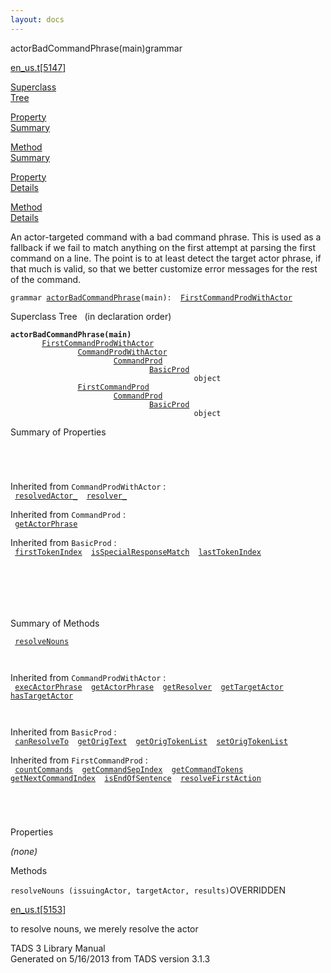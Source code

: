 ```yaml
---
layout: docs
---
```

<span class="title">actorBadCommandPhrase(main)</span><span class="type">grammar</span>

[en_us.t](../file/en_us.t.html)\[[5147](../source/en_us.t.html#5147)\]

[Superclass  
Tree](#_SuperClassTree_)

[Property  
Summary](#_PropSummary_)

[Method  
Summary](#_MethodSummary_)

[Property  
Details](#_Properties_)

[Method  
Details](#_Methods_)

<div class="fdesc">

An actor-targeted command with a bad command phrase. This is used as a
fallback if we fail to match anything on the first attempt at parsing
the first command on a line. The point is to at least detect the target
actor phrase, if that much is valid, so that we better customize error
messages for the rest of the command.

`grammar `<span class="gramalt">[`actorBadCommandPhrase`](../object/actorBadCommandPhrase.html)`(main)`</span>` :   `[`FirstCommandProdWithActor`](../object/FirstCommandProdWithActor.html)

</div>

<span id="_SuperClassTree_"></span>

<div class="mjhd">

<span class="hdln">Superclass Tree</span>   (in declaration order)

</div>

**`actorBadCommandPhrase(main)`**  
`         `[`FirstCommandProdWithActor`](../object/FirstCommandProdWithActor.html)  
`                 `[`CommandProdWithActor`](../object/CommandProdWithActor.html)  
`                         `[`CommandProd`](../object/CommandProd.html)  
`                                 `[`BasicProd`](../object/BasicProd.html)  
`                                         object`  
`                 `[`FirstCommandProd`](../object/FirstCommandProd.html)  
`                         `[`CommandProd`](../object/CommandProd.html)  
`                                 `[`BasicProd`](../object/BasicProd.html)  
`                                         object`  
<span id="_PropSummary_"></span>

<div class="mjhd">

<span class="hdln">Summary of Properties</span>  

</div>

` `

` `

Inherited from `CommandProdWithActor` :  
` `[`resolvedActor_`](../object/CommandProdWithActor.html#resolvedActor_)`  `[`resolver_`](../object/CommandProdWithActor.html#resolver_)`  `

Inherited from `CommandProd` :  
` `[`getActorPhrase`](../object/CommandProd.html#getActorPhrase)`  `

Inherited from `BasicProd` :  
` `[`firstTokenIndex`](../object/BasicProd.html#firstTokenIndex)`  `[`isSpecialResponseMatch`](../object/BasicProd.html#isSpecialResponseMatch)`  `[`lastTokenIndex`](../object/BasicProd.html#lastTokenIndex)`  `

` `

` `

` `

<span id="_MethodSummary_"></span>

<div class="mjhd">

<span class="hdln">Summary of Methods</span>  

</div>

` `[`resolveNouns`](#resolveNouns)`  `

` `

Inherited from `CommandProdWithActor` :  
` `[`execActorPhrase`](../object/CommandProdWithActor.html#execActorPhrase)`  `[`getActorPhrase`](../object/CommandProdWithActor.html#getActorPhrase)`  `[`getResolver`](../object/CommandProdWithActor.html#getResolver)`  `[`getTargetActor`](../object/CommandProdWithActor.html#getTargetActor)`  `[`hasTargetActor`](../object/CommandProdWithActor.html#hasTargetActor)`  `

` `

Inherited from `BasicProd` :  
` `[`canResolveTo`](../object/BasicProd.html#canResolveTo)`  `[`getOrigText`](../object/BasicProd.html#getOrigText)`  `[`getOrigTokenList`](../object/BasicProd.html#getOrigTokenList)`  `[`setOrigTokenList`](../object/BasicProd.html#setOrigTokenList)`  `

Inherited from `FirstCommandProd` :  
` `[`countCommands`](../object/FirstCommandProd.html#countCommands)`  `[`getCommandSepIndex`](../object/FirstCommandProd.html#getCommandSepIndex)`  `[`getCommandTokens`](../object/FirstCommandProd.html#getCommandTokens)`  `[`getNextCommandIndex`](../object/FirstCommandProd.html#getNextCommandIndex)`  `[`isEndOfSentence`](../object/FirstCommandProd.html#isEndOfSentence)`  `[`resolveFirstAction`](../object/FirstCommandProd.html#resolveFirstAction)`  `

` `

` `

<span id="_Properties_"></span>

<div class="mjhd">

<span class="hdln">Properties</span>  

</div>

*(none)* <span id="_Methods_"></span>

<div class="mjhd">

<span class="hdln">Methods</span>  

</div>

<span id="resolveNouns"></span>

`resolveNouns (issuingActor, targetActor, results)`<span class="rem">OVERRIDDEN</span>

[en_us.t](../file/en_us.t.html)\[[5153](../source/en_us.t.html#5153)\]

<div class="desc">

to resolve nouns, we merely resolve the actor

</div>

<div class="ftr">

TADS 3 Library Manual  
Generated on 5/16/2013 from TADS version 3.1.3

</div>
